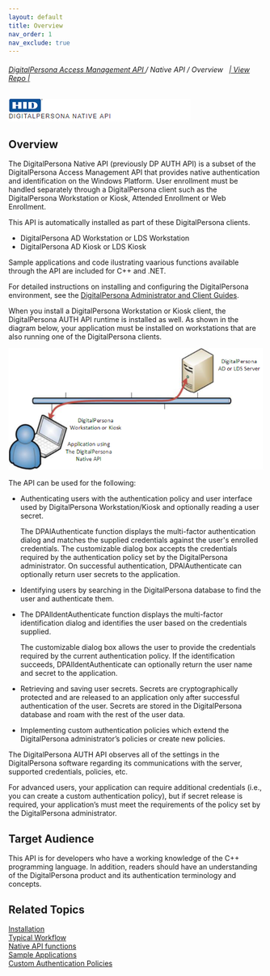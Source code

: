 ```yaml
---
layout: default
title: Overview
nav_order: 1
nav_exclude: true
---
```

###### [DigitalPersona Access Management API ](https://hidglobal.github.io/digitalpersona-access-management-api/)/ Native API / Overview&nbsp;&nbsp;&nbsp;[\| View Repo \|](https://github.com/hidglobal/digitalpersona-native-api)  

![](docs/assets/HID-DPAM-native-api.png)    

## Overview

The DigitalPersona Native API (previously DP AUTH API) is a subset of the DigitalPersona Access Management API that provides native authentication and identification on the Windows Platform. User enrollment must be handled separately through a DigitalPersona client such as the DigitalPersona Workstation or Kiosk, Attended Enrollment or Web Enrollment.  

This API is automatically installed as part of these DigitalPersona clients.

* DigitalPersona AD Workstation or LDS Workstation  
* DigitalPersona AD Kiosk or LDS Kiosk  

Sample applications and code ilustrating vaarious functions available through the API are included for C++ and .NET.  

For detailed instructions on installing and configuring the DigitalPersona environment, see the [DigitalPersona Administrator and Client Guides](https://www.crossmatch.com/company/support/documentation/).

When you install a DigitalPersona Workstation or Kiosk client, the DigitalPersona AUTH API runtime is installed as well. As shown in the diagram below, your application must be installed on workstations that are also running one of the DigitalPersona clients.

![](docs/assets/NATIVE-API-91e58d68.png)

The API can be used for the following:

* Authenticating users with the authentication policy and user interface used by DigitalPersona Workstation/Kiosk and optionally reading a user secret.

  The DPAlAuthenticate function displays the multi-factor authentication dialog and matches the supplied credentials against the user's enrolled credentials. The customizable dialog box accepts the credentials required by the authentication policy set by the DigitalPersona administrator. On successful authentication, DPAlAuthenticate can optionally return user secrets to the application.

* Identifying users by searching in the DigitalPersona database to find the user and authenticate them.

* The DPAlIdentAuthenticate function displays the multi-factor identification dialog and identifies the user based on the credentials supplied.

  The customizable dialog box allows the user to provide the credentials required by the current authentication policy. If the identification succeeds, DPAlIdentAuthenticate can optionally return the user name and secret to the application.

* Retrieving and saving user secrets. Secrets are cryptographically protected and are released to an application only after successful authentication of the user. Secrets are stored in the DigitalPersona database and roam with the rest of the user data.

* Implementing custom authentication policies which extend the DigitalPersona administrator’s policies or create new policies.

The DigitalPersona AUTH API observes all of the settings in the DigitalPersona software regarding its communications with the server, supported credentials, policies, etc.

For advanced users, your application can require additional credentials (i.e., you can create a custom authentication policy), but if secret release is required, your application’s must meet the requirements of the policy set by the DigitalPersona administrator.

## Target Audience  

This API is for developers who have a working knowledge of the C++ programming language. In addition, readers should have an understanding of the DigitalPersona product and its authentication terminology and concepts.

## Related Topics  

[Installation](installation.md)  
[Typical Workflow](typical-workflow.md)  
[Native API functions](functions.md)  
[Sample Applications](sample-applications)  
[Custom Authentication Policies](custom-auth-policies)
